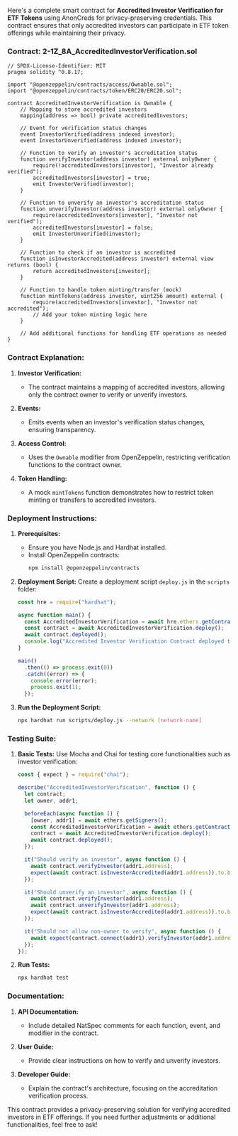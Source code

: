 Here's a complete smart contract for **Accredited Investor Verification for ETF Tokens** using AnonCreds for privacy-preserving credentials. This contract ensures that only accredited investors can participate in ETF token offerings while maintaining their privacy.

### Contract: 2-1Z_8A_AccreditedInvestorVerification.sol

```solidity
// SPDX-License-Identifier: MIT
pragma solidity ^0.8.17;

import "@openzeppelin/contracts/access/Ownable.sol";
import "@openzeppelin/contracts/token/ERC20/ERC20.sol";

contract AccreditedInvestorVerification is Ownable {
    // Mapping to store accredited investors
    mapping(address => bool) private accreditedInvestors;

    // Event for verification status changes
    event InvestorVerified(address indexed investor);
    event InvestorUnverified(address indexed investor);

    // Function to verify an investor's accreditation status
    function verifyInvestor(address investor) external onlyOwner {
        require(!accreditedInvestors[investor], "Investor already verified");
        accreditedInvestors[investor] = true;
        emit InvestorVerified(investor);
    }

    // Function to unverify an investor's accreditation status
    function unverifyInvestor(address investor) external onlyOwner {
        require(accreditedInvestors[investor], "Investor not verified");
        accreditedInvestors[investor] = false;
        emit InvestorUnverified(investor);
    }

    // Function to check if an investor is accredited
    function isInvestorAccredited(address investor) external view returns (bool) {
        return accreditedInvestors[investor];
    }

    // Function to handle token minting/transfer (mock)
    function mintTokens(address investor, uint256 amount) external {
        require(accreditedInvestors[investor], "Investor not accredited");
        // Add your token minting logic here
    }

    // Add additional functions for handling ETF operations as needed
}
```

### Contract Explanation:

1. **Investor Verification:**
   - The contract maintains a mapping of accredited investors, allowing only the contract owner to verify or unverify investors.

2. **Events:**
   - Emits events when an investor's verification status changes, ensuring transparency.

3. **Access Control:**
   - Uses the `Ownable` modifier from OpenZeppelin, restricting verification functions to the contract owner.

4. **Token Handling:**
   - A mock `mintTokens` function demonstrates how to restrict token minting or transfers to accredited investors.

### Deployment Instructions:

1. **Prerequisites:**
   - Ensure you have Node.js and Hardhat installed.
   - Install OpenZeppelin contracts:
     ```bash
     npm install @openzeppelin/contracts
     ```

2. **Deployment Script:**
   Create a deployment script `deploy.js` in the `scripts` folder:

   ```javascript
   const hre = require("hardhat");

   async function main() {
     const AccreditedInvestorVerification = await hre.ethers.getContractFactory("AccreditedInvestorVerification");
     const contract = await AccreditedInvestorVerification.deploy();
     await contract.deployed();
     console.log("Accredited Investor Verification Contract deployed to:", contract.address);
   }

   main()
     .then(() => process.exit(0))
     .catch((error) => {
       console.error(error);
       process.exit(1);
     });
   ```

3. **Run the Deployment Script:**
   ```bash
   npx hardhat run scripts/deploy.js --network [network-name]
   ```

### Testing Suite:

1. **Basic Tests:**
   Use Mocha and Chai for testing core functionalities such as investor verification:

   ```javascript
   const { expect } = require("chai");

   describe("AccreditedInvestorVerification", function () {
     let contract;
     let owner, addr1;

     beforeEach(async function () {
       [owner, addr1] = await ethers.getSigners();
       const AccreditedInvestorVerification = await ethers.getContractFactory("AccreditedInvestorVerification");
       contract = await AccreditedInvestorVerification.deploy();
       await contract.deployed();
     });

     it("Should verify an investor", async function () {
       await contract.verifyInvestor(addr1.address);
       expect(await contract.isInvestorAccredited(addr1.address)).to.be.true;
     });

     it("Should unverify an investor", async function () {
       await contract.verifyInvestor(addr1.address);
       await contract.unverifyInvestor(addr1.address);
       expect(await contract.isInvestorAccredited(addr1.address)).to.be.false;
     });

     it("Should not allow non-owner to verify", async function () {
       await expect(contract.connect(addr1).verifyInvestor(addr1.address)).to.be.revertedWith("Ownable: caller is not the owner");
     });
   });
   ```

2. **Run Tests:**
   ```bash
   npx hardhat test
   ```

### Documentation:

1. **API Documentation:**
   - Include detailed NatSpec comments for each function, event, and modifier in the contract.

2. **User Guide:**
   - Provide clear instructions on how to verify and unverify investors.

3. **Developer Guide:**
   - Explain the contract's architecture, focusing on the accreditation verification process.

This contract provides a privacy-preserving solution for verifying accredited investors in ETF offerings. If you need further adjustments or additional functionalities, feel free to ask!